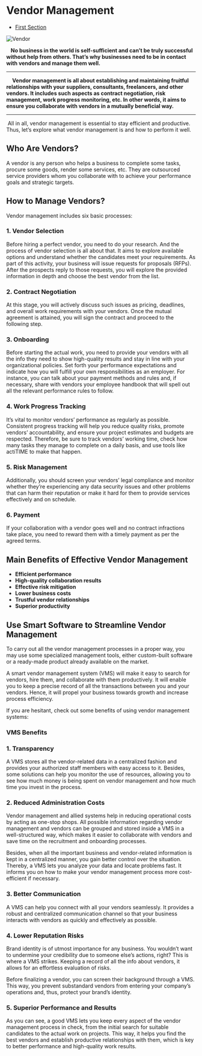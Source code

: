 # Vendor Management


- [First Section](#section-1)


![Vendor](/docs/images/project/vendor_management.jpg)

&nbsp;&nbsp;&nbsp;**No business in the world is self-sufficient and can’t be truly successful without help from others. That’s why businesses need to be in contact with vendors and manage them well.**

---

&nbsp;&nbsp;&nbsp; **Vendor management is all about establishing and maintaining fruitful relationships with your suppliers, consultants, freelancers, and other vendors. It includes such aspects as contract negotiation, risk management, work progress monitoring, etc. In other words, it aims to ensure you collaborate with vendors in a mutually beneficial way.**

---

&nbsp;All in all, vendor management is essential to stay efficient and productive. Thus, let’s explore what vendor management is and how to perform it well.

## Who Are Vendors?

A vendor is any person who helps a business to complete some tasks, procure some goods, render some services, etc. They are outsourced service providers whom you collaborate with to achieve your performance goals and strategic targets.

## How to Manage Vendors?

Vendor management includes six basic processes:

### 1. Vendor Selection

Before hiring a perfect vendor, you need to do your research. And the process of vendor selection is all about that. It aims to explore available options and understand whether the candidates meet your requirements. As part of this activity, your business will issue requests for proposals (RFPs). After the prospects reply to those requests, you will explore the provided information in depth and choose the best vendor from the list.

### 2. Contract Negotiation

At this stage, you will actively discuss such issues as pricing, deadlines, and overall work requirements with your vendors. Once the mutual agreement is attained, you will sign the contract and proceed to the following step.

### 3. Onboarding

Before starting the actual work, you need to provide your vendors with all the info they need to show high-quality results and stay in line with your organizational policies. Set forth your performance expectations and indicate how you will fulfill your own responsibilities as an employer. For instance, you can talk about your payment methods and rules and, if necessary, share with vendors your employee handbook that will spell out all the relevant performance rules to follow.

### 4. Work Progress Tracking

It’s vital to monitor vendors’ performance as regularly as possible. Consistent progress tracking will help you reduce quality risks, promote vendors’ accountability, and ensure your project estimates and budgets are respected. Therefore, be sure to track vendors’ working time, check how many tasks they manage to complete on a daily basis, and use tools like actiTIME to make that happen.

### 5. Risk Management

Additionally, you should screen your vendors’ legal compliance and monitor whether they’re experiencing any data security issues and other problems that can harm their reputation or make it hard for them to provide services effectively and on schedule.

### 6. Payment

If your collaboration with a vendor goes well and no contract infractions take place, you need to reward them with a timely payment as per the agreed terms.

## Main Benefits of Effective Vendor Management

- **Efficient performance**
- **High-quality collaboration results**
- **Effective risk mitigation**
- **Lower business costs**
- **Trustful vendor relationships**
- **Superior productivity**

## Use Smart Software to Streamline Vendor Management

To carry out all the vendor management processes in a proper way, you may use some specialized management tools, either custom-built software or a ready-made product already available on the market.

A smart vendor management system (VMS) will make it easy to search for vendors, hire them, and collaborate with them productively. It will enable you to keep a precise record of all the transactions between you and your vendors. Hence, it will propel your business towards growth and increase process efficiency.

If you are hesitant, check out some benefits of using vendor management systems:

### VMS Benefits

### 1. Transparency

A VMS stores all the vendor-related data in a centralized fashion and provides your authorized staff members with easy access to it. Besides, some solutions can help you monitor the use of resources, allowing you to see how much money is being spent on vendor management and how much time you invest in the process.

### 2. Reduced Administration Costs

Vendor management and allied systems help in reducing operational costs by acting as one-stop shops. All possible information regarding vendor management and vendors can be grouped and stored inside a VMS in a well-structured way, which makes it easier to collaborate with vendors and save time on the recruitment and onboarding processes.

Besides, when all the important business and vendor-related information is kept in a centralized manner, you gain better control over the situation. Thereby, a VMS lets you analyze your data and locate problems fast. It informs you on how to make your vendor management process more cost-efficient if necessary.

### 3. Better Communication

A VMS can help you connect with all your vendors seamlessly. It provides a robust and centralized communication channel so that your business interacts with vendors as quickly and effectively as possible.

### 4. Lower Reputation Risks

Brand identity is of utmost importance for any business. You wouldn’t want to undermine your credibility due to someone else’s actions, right? This is where a VMS strikes. Keeping a record of all the info about vendors, it allows for an effortless evaluation of risks.

Before finalizing a vendor, you can screen their background through a VMS. This way, you prevent substandard vendors from entering your company’s operations and, thus, protect your brand’s identity.

### 5. Superior Performance and Results

As you can see, a good VMS lets you keep every aspect of the vendor management process in check, from the initial search for suitable candidates to the actual work on projects. This way, it helps you find the best vendors and establish productive relationships with them, which is key to better performance and high-quality work results.








